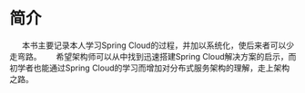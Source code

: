 # 简介
&ensp; &ensp; 本书主要记录本人学习Spring Cloud的过程，并加以系统化，使后来者可以少走弯路。
&ensp; &ensp; 希望架构师可以从中找到迅速搭建Spring Cloud解决方案的启示，而初学者也能通过Spring Cloud的学习而增加对分布式服务架构的理解，走上架构之路。